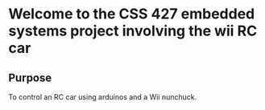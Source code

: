 # Welcome to the CSS 427 embedded systems project involving the wii RC car
## Purpose
To control an RC car using arduinos and a Wii nunchuck.
